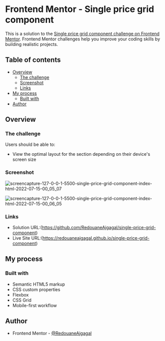 # Frontend Mentor - Single price grid component

This is a solution to the [Single price grid component challenge on Frontend Mentor](https://www.frontendmentor.io/challenges/single-price-grid-component-5ce41129d0ff452fec5abbbc). Frontend Mentor challenges help you improve your coding skills by building realistic projects. 

## Table of contents

- [Overview](#overview)
  - [The challenge](#the-challenge)
  - [Screenshot](#screenshot)
  - [Links](#links)
- [My process](#my-process)
  - [Built with](#built-with)
- [Author](#author)

## Overview

### The challenge

Users should be able to:

- View the optimal layout for the section depending on their device's screen size

### Screenshot

![screencapture-127-0-0-1-5500-single-price-grid-component-index-html-2022-07-15-00_05_07](https://user-images.githubusercontent.com/98456832/179096499-4304116f-77b7-4e3d-bfab-a2122c03256a.png)


![screencapture-127-0-0-1-5500-single-price-grid-component-index-html-2022-07-15-00_06_05](https://user-images.githubusercontent.com/98456832/179096638-31ede5e1-64f7-4482-9064-5c572e542c26.png)



### Links

- Solution URL:(https://github.com/RedouaneAjgagal/single-price-grid-component)
- Live Site URL:(https://redouaneajgagal.github.io/single-price-grid-component)

## My process

### Built with

- Semantic HTML5 markup
- CSS custom properties
- Flexbox
- CSS Grid
- Mobile-first workflow

## Author

- Frontend Mentor - [@RedouaneAjgagal](https://github.com/RedouaneAjgagal)
